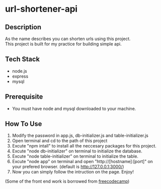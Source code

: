 # url-shortener-api

## Description
As the name describes you can shorten urls using this project. <br>
This project is built for my practice for building simple api.

## Tech Stack
* node.js
* express
* mysql

## Prerequisite
* You must have node and mysql downloaded to your machine.

## How To Use
1. Modify the password in app.js, db-initializer.js and table-initializer.js
2. Open terminal and cd to the path of this project
3. Excute "npm intall" to install all the neccesary packages for this project.
4. Excute "node db-initializer" on terminal to initialize the database.
5. Excute "node table-initializer" on terminal to initialize the table.
6. Excute "node app" on terminal and open "http://[hostname]:[port]" on your prefered browser. (default is http://127.0.0.1:3000/)
7. Now you can simply follow the intruction on the page. Enjoy!

(Some of the front end work is borrowed from [freecodecamp](https://www.freecodecamp.org))
